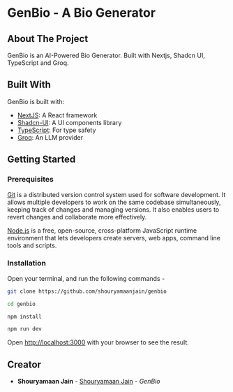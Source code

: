 # GenBio - A Bio Generator

## About The Project

GenBio is an AI-Powered Bio Generator. Built with Nextjs, Shadcn UI, TypeScript and Groq.

## Built With

GenBio is built with:

* [NextJS](https://nextjs.org): A React framework
* [Shadcn-UI](https://ui.shadcn.com): A UI components library
* [TypeScript](https://www.typescriptlang.org): For type safety
* [Groq](https://groq.com): An LLM provider

## Getting Started

### Prerequisites

<a href="https://git-scm.com/downloads">Git</a> is a distributed version control system used for software development. It allows multiple developers to work on the same codebase simultaneously, keeping track of changes and managing versions. It also enables users to revert changes and collaborate more effectively.

<a href="https://nodejs.org/en">Node.js</a> is a free, open-source, cross-platform JavaScript runtime environment that lets developers create servers, web apps, command line tools and scripts.

### Installation

Open your terminal, and run the following commands -

```bash
git clone https://github.com/shouryamaanjain/genbio
```

```bash
cd genbio
```

```bash
npm install
```

```bash
npm run dev
```

Open [http://localhost:3000](http://localhost:3000) with your browser to see the result.

## Creator

- **Shouryamaan Jain** - [Shouryamaan Jain](https://shouryamaanjain.com) - *GenBio*
